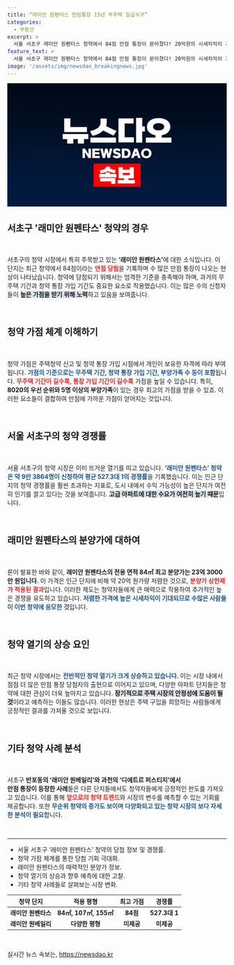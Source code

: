 ```yaml
---
title: “래미안 원펜타스 만점통장 15년 무주택 일곱식구”
categories:
  - 부동산
excerpt: >
  서울 서초구 래미안 원펜타스 청약에서 84점 만점 통장이 쏟아졌다! 20억원의 시세차익이 기대되는 이 단지, 경쟁률은 무려 527대 1! 청약 열기의 정점에서 만점 통장을 가진 당첨자의 비밀은? 클릭해서 확인하세요!
feature_text: >
  서울 서초구 래미안 원펜타스 청약에서 84점 만점 통장이 쏟아졌다! 20억원의 시세차익이 기대되는 이 단지, 경쟁률은 무려 527대 1! 청약 열기의 정점에서 만점 통장을 가진 당첨자의 비밀은? 클릭해서 확인하세요!
image: '/assets/img/newsdao_breakingnews.jpg'
---
```


<p><img src="/assets/img/newsdao_breakingnews.jpg" alt="cryptoinkorea 속보" /></p>

<h2 data-ke-size="size26">서초구 '래미안 원펜타스' 청약의 경우</h2>

<p data-ke-size="size16">&nbsp;</p>

<p>서초구의 청약 시장에서 특히 주목받고 있는 <b>‘래미안 원펜타스’</b>에 대한 소식입니다. 이 단지는 최근 청약에서 84점이라는 <b><span style="color: #ee2323;">만점 당첨</span></b>을 기록하며 수 많은 만점 통장이 나오는 현상이 나타났습니다. 청약에 당첨되기 위해서는 엄격한 기준을 충족해야 하며, 과거의 무주택 기간과 청약 통장 가입 기간도 중요한 요소로 작용했습니다. 이는 많은 수의 신청자들이 <b><span style="background-color: #21538527;">높은 가점을 받기 위해 노력</span></b>하고 있음을 보여줍니다. </p>

<p data-ke-size="size16">&nbsp;</p>

<h2 data-ke-size="size26">청약 가점 체계 이해하기</h2>

<p data-ke-size="size16">&nbsp;</p>

<p>청약 가점은 주택청약 신고 및 청약 통장 가입 시점에서 개인이 보유한 자격에 따라 부여됩니다. <b><span style="color: #1a5490;">가점의 기준으로는 무주택 기간, 청약 통장 가입 기간, 부양가족 수 등이 포함</span></b>됩니다. <b><span style="color: #ee2323;">무주택 기간이 길수록, 통장 가입 기간이 길수록</span></b> 가점을 높일 수 있습니다. 특히, <b>8020의 우선 순위와 5명 이상의 부양가족</b>이 있는 경우 최고의 가점을 받을 수 있죠. 이러한 요소들이 결합하여 만점에 가까운 가점이 얻어지는 것입니다.</p>

<p data-ke-size="size16">&nbsp;</p>

<h2 data-ke-size="size26">서울 서초구의 청약 경쟁률</h2>

<p data-ke-size="size16">&nbsp;</p>

<p>서울 서초구의 청약 시장은 이미 뜨거운 열기를 띠고 있습니다. <b><span style="color: #1a5490;">‘래미안 원펜타스’ 청약은 약 9만 3864명이 신청하여 평균 527.3대 1의 경쟁률</span></b>을 기록했습니다. 이는 인근 단지의 청약 경쟁률을 훨씬 초과하는 지표로, 도시 내에서 수익 가능성이 높은 단지가 여전히 인기를 끌고 있다는 것을 보여줍니다. <b><span style="background-color: #21538527;">고급 아파트에 대한 수요가 여전히 높기 때문</span></b>입니다.</p>

<p data-ke-size="size16">&nbsp;</p>

<h2 data-ke-size="size26">래미안 원펜타스의 분양가에 대하여</h2>

<p data-ke-size="size16">&nbsp;</p>

<p>론이 발표한 바와 같이, <b>래미안 원펜타스의 전용 면적 84㎡ 최고 분양가는 23억 3000만 원입니다</b>. 이 가격은 인근 단지에 비해 약 20억 원가량 저렴한 것으로, <b><span style="color: #ee2323;">분양가 상한제가 적용된 결과</span></b>입니다. 이러한 제도는 청약자들에게 큰 매력으로 작용하여 추가적인 높은 경쟁을 유도하고 있습니다. <b><span style="color: #1a5490;">저렴한 가격에 높은 시세차익이 기대되므로 수많은 사람들이 이번 청약에 응모한 것</span></b>입니다.</p>

<p data-ke-size="size16">&nbsp;</p>

<h2 data-ke-size="size26">청약 열기의 상승 요인</h2>

<p data-ke-size="size16">&nbsp;</p>

<p>최근 청약 시장에서는 <b><span style="color: #1a5490;">전반적인 청약 열기가 크게 상승하고 있습니다</span></b>. 이는 시장 내에서 점점 더 많은 만점 통장 당첨자의 출현으로 이어지고 있으며, 다양한 아파트 단지들은 청약에 대한 관심이 더욱 높아지고 있습니다. <b><span style="background-color: #21538527;">장기적으로 주택 시장의 안정성에 도움이 될 것</span></b>이라고 예측하는 이들도 많습니다. 이러한 현상은 주택 구입을 희망하는 사람들에게 긍정적인 결과를 가져올 것으로 보입니다.</p>

<p data-ke-size="size16">&nbsp;</p>

<h2 data-ke-size="size26">기타 청약 사례 분석</h2>

<p data-ke-size="size16">&nbsp;</p>

<p>서초구 <b>반포동의 ‘래미안 원베일리’와 과천의 ‘디에트르 퍼스티지’에서<br>만점 통장이 등장한 사례</b>들은 다른 단지들에서도 청약자들에게 긍정적인 판도를 가져오고 있습니다. 이를 통해 <b><span style="color: #ee2323;">앞으로의 청약 트렌드</span></b>와 시장의 변수를 예측할 수 있는 기회를 제공합니다. 또한 <b><span style="color: #1a5490;">무순위 청약의 증가도 보이며 다양화되고 있는 청약 시장의 보다 자세한 분석이 필요</span></b>합니다. </p>

<p data-ke-size="size16">&nbsp;</p>

<hr>

<ul>
    <li>서울 서초구 ‘래미안 원펜타스’ 청약의 당첨 정보 및 경쟁률.</li>
    <li>청약 가점 체계를 통한 당첨 기회 극대화.</li>
    <li>래미안 원펜타스의 매력적인 분양가 정보.</li>
    <li>청약 열기의 상승과 향후 예측에 대한 고찰.</li>
    <li>기타 청약 사례들로 살펴보는 시장 변화.</li>
</ul>

<table style="width: 100%; border-collapse: collapse;">
    <thead>
        <tr>
            <th style="text-align: center;"><b>청약 단지</b></th>
            <th style="text-align: center;"><b>적용 평형</b></th>
            <th style="text-align: center;"><b>최고 가점</b></th>
            <th style="text-align: center;"><b>경쟁률</b></th>
        </tr>
    </thead>
    <tbody>
        <tr>
            <td style="text-align: center; height: 17px;"><b>래미안 원펜타스</b></td>
            <td style="text-align: center; height: 17px;"><b>84㎡, 107㎡, 155㎡</b></td>
            <td style="text-align: center; height: 17px;"><b>84점</b></td>
            <td style="text-align: center; height: 17px;"><b>527.3대 1</b></td>
        </tr>
        <tr>
            <td style="text-align: center; height: 17px;"><b>래미안 원베일리</b></td>
            <td style="text-align: center; height: 17px;"><b>다양한 평형</b></td>
            <td style="text-align: center; height: 17px;"><b>미제공</b></td>
            <td style="text-align: center; height: 17px;"><b>미제공</b></td>
        </tr>
    </tbody>
</table>

<p data-ke-size="size16">&nbsp;</p>
실시간 뉴스 속보는, <a href="https://newsdao.kr" rel="dofollow">https://newsdao.kr</a>



